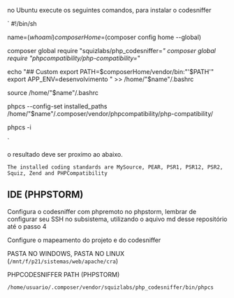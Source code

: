 no Ubuntu execute os seguintes comandos, para instalar o codesniffer

`
#!/bin/sh

name=$(whoami)
composerHome=$(composer config home --global)

composer global require "squizlabs/php_codesniffer=*"
composer global require "phpcompatibility/php-compatibility=*"


echo "## Custom
export PATH=$composerHome/vendor/bin:"'$PATH'"
export APP_ENV=desenvolvimento " >> /home/"$name"/.bashrc

source /home/"$name"/.bashrc

phpcs --config-set installed_paths /home/"$name"/.composer/vendor/phpcompatibility/php-compatibility/

phpcs -i

`

o resultado deve ser proximo ao abaixo.

`The installed coding standards are MySource, PEAR, PSR1, PSR12, PSR2, Squiz, Zend and PHPCompatibility`

## IDE (PHPSTORM)

Configura o codesniffer com phpremoto no phpstorm, lembrar de configurar seu SSH no subsistema, utilizando o aquivo md desse repositório até o passo 4

Configure o mapeamento do projeto e do codesniffer

PASTA NO WINDOWS, PASTA NO LINUX (`/mnt/f/p21/sistemas/web/apache/cra`)

PHPCODESNIFFER PATH (PHPSTORM)

`/home/usuario/.composer/vendor/squizlabs/php_codesniffer/bin/phpcs`
